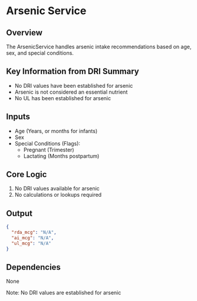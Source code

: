 # Arsenic Service

## Overview
The ArsenicService handles arsenic intake recommendations based on age, sex, and special conditions.

## Key Information from DRI Summary
- No DRI values have been established for arsenic
- Arsenic is not considered an essential nutrient
- No UL has been established for arsenic

## Inputs
- Age (Years, or months for infants)
- Sex
- Special Conditions (Flags):
  - Pregnant (Trimester)
  - Lactating (Months postpartum)

## Core Logic
1. No DRI values available for arsenic
2. No calculations or lookups required

## Output
```json
{
  "rda_mcg": "N/A",
  "ai_mcg": "N/A",
  "ul_mcg": "N/A"
}
```

## Dependencies
None

Note: No DRI values are established for arsenic 